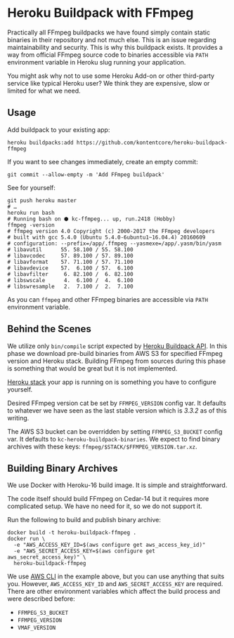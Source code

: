 # Heroku Buildpack with FFmpeg

Practically all FFmpeg buildpacks we have found simply contain static binaries in their repository and not much else. This is an issue regarding maintainability and security. This is why this buildpack exists. It provides a way from official FFmpeg source code to binaries accessible via `PATH` environment variable in Heroku slug running your application.

You might ask why not to use some Heroku Add-on or other third-party service like typical Heroku user? We think they are expensive, slow or limited for what we need.

## Usage

Add buildpack to your existing app:

    heroku buildpacks:add https://github.com/kontentcore/heroku-buildpack-ffmpeg

If you want to see changes immediately, create an empty commit:

    git commit --allow-empty -m 'Add FFmpeg buildpack'

See for yourself:

    git push heroku master
    # …
    heroku run bash
    # Running bash on ⬢ kc-ffmpeg... up, run.2418 (Hobby)
    ffmpeg -version
    # ffmpeg version 4.0 Copyright (c) 2000-2017 the FFmpeg developers
    # built with gcc 5.4.0 (Ubuntu 5.4.0-6ubuntu1~16.04.4) 20160609
    # configuration: --prefix=/app/.ffmpeg --yasmexe=/app/.yasm/bin/yasm
    # libavutil      55. 58.100 / 55. 58.100
    # libavcodec     57. 89.100 / 57. 89.100
    # libavformat    57. 71.100 / 57. 71.100
    # libavdevice    57.  6.100 / 57.  6.100
    # libavfilter     6. 82.100 /  6. 82.100
    # libswscale      4.  6.100 /  4.  6.100
    # libswresample   2.  7.100 /  2.  7.100

As you can `ffmpeg` and other FFmpeg binaries are accessible via `PATH` environment variable.

## Behind the Scenes

We utilize only `bin/compile` script expected by [Heroku Buildpack API](https://devcenter.heroku.com/articles/buildpack-api). In this phase we download pre-build binaries from AWS S3 for specified FFmpeg version and Heroku stack. Building FFmpeg from sources during this phase is something that would be great but it is not implemented.

[Heroku stack](https://devcenter.heroku.com/articles/stack) your app is running on is something you have to configure yourself.

Desired FFmpeg version cat be set by `FFMPEG_VERSION` config var. It defaults to whatever we have seen as the last stable version which is *3.3.2* as of this writing.

The AWS S3 bucket can be overridden by setting `FFMPEG_S3_BUCKET` config var. It defaults to `kc-heroku-buildpack-binaries`. We expect to find binary archives with these keys: `ffmpeg/$STACK/$FFMPEG_VERSION.tar.xz`.

## Building Binary Archives

We use Docker with Heroku-16 build image. It is simple and straightforward.

The code itself should build FFmpeg on Cedar-14 but it requires more complicated setup. We have no need for it, so we do not support it.

Run the following to build and publish binary archive:

    docker build -t heroku-buildpack-ffmpeg .
    docker run \
      -e "AWS_ACCESS_KEY_ID=$(aws configure get aws_access_key_id)"
      -e "AWS_SECRET_ACCESS_KEY=$(aws configure get aws_secret_access_key)" \
      heroku-buildpack-ffmpeg

We use [AWS CLI](https://aws.amazon.com/cli/) in the example above, but you can use anything that suits you. However, `AWS_ACCESS_KEY_ID` and `AWS_SECRET_ACCESS_KEY` are required. There are other environment variables which affect the build process and were described before:

* `FFMPEG_S3_BUCKET`
* `FFMPEG_VERSION`
* `VMAF_VERSION`
